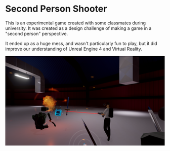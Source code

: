 # Second Person Shooter
This is an experimental game created with some classmates during university. It was created as a design challenge of making a game in a "second person" perspective. 

It ended up as a huge mess, and wasn't particularly fun to play, but it did improve our understanding of Unreal Engine 4 and Virtual Reality.

![Image of Yaktocat](https://raw.githubusercontent.com/mansisaksson/SecondPersonShooter/4.12/Docs/Screenshot.png)
